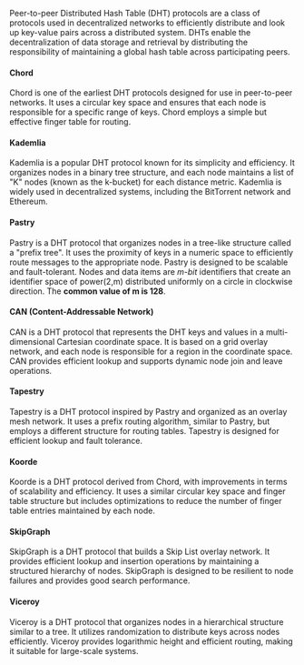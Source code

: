 Peer-to-peer Distributed Hash Table (DHT) protocols are a class of protocols used in decentralized networks to efficiently distribute and look up key-value pairs across a distributed system. DHTs enable the decentralization of data storage and retrieval by distributing the responsibility of maintaining a global hash table across participating peers.

#### Chord
Chord is one of the earliest DHT protocols designed for use in peer-to-peer networks. It uses a circular key space and ensures that each node is responsible for a specific range of keys. Chord employs a simple but effective finger table for routing.

#### Kademlia
Kademlia is a popular DHT protocol known for its simplicity and efficiency. It organizes nodes in a binary tree structure, and each node maintains a list of "K" nodes (known as the k-bucket) for each distance metric. Kademlia is widely used in decentralized systems, including the BitTorrent network and Ethereum.

#### Pastry
Pastry is a DHT protocol that organizes nodes in a tree-like structure called a "prefix tree". It uses the proximity of keys in a numeric space to efficiently route messages to the appropriate node. Pastry is designed to be scalable and fault-tolerant.
Nodes and data items are *m-bit* identifiers that create an identifier space of power(2,m) distributed uniformly on a circle in clockwise direction. The **common value of m is 128**.

#### CAN (Content-Addressable Network)
CAN is a DHT protocol that represents the DHT keys and values in a multi-dimensional Cartesian coordinate space. It is based on a grid overlay network, and each node is responsible for a region in the coordinate space. CAN provides efficient lookup and supports dynamic node join and leave operations.

#### Tapestry
Tapestry is a DHT protocol inspired by Pastry and organized as an overlay mesh network. It uses a prefix routing algorithm, similar to Pastry, but employs a different structure for routing tables. Tapestry is designed for efficient lookup and fault tolerance.

#### Koorde
Koorde is a DHT protocol derived from Chord, with improvements in terms of scalability and efficiency. It uses a similar circular key space and finger table structure but includes optimizations to reduce the number of finger table entries maintained by each node.

#### SkipGraph
SkipGraph is a DHT protocol that builds a Skip List overlay network. It provides efficient lookup and insertion operations by maintaining a structured hierarchy of nodes. SkipGraph is designed to be resilient to node failures and provides good search performance.

#### Viceroy
Viceroy is a DHT protocol that organizes nodes in a hierarchical structure similar to a tree. It utilizes randomization to distribute keys across nodes efficiently. Viceroy provides logarithmic height and efficient routing, making it suitable for large-scale systems.